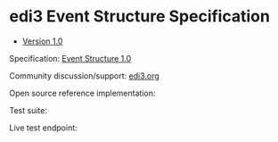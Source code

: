 # edi3 Event Structure Specification

 * [Version 1.0](/docs/1.0/index.md)
 
Specification: [Event Structure 1.0](http://edi3.org/specs/edi3-events/1.0/)

Community discussion/support: [edi3.org](http://edi3.org)

Open source reference implementation: 

Test suite: 

Live test endpoint: 
